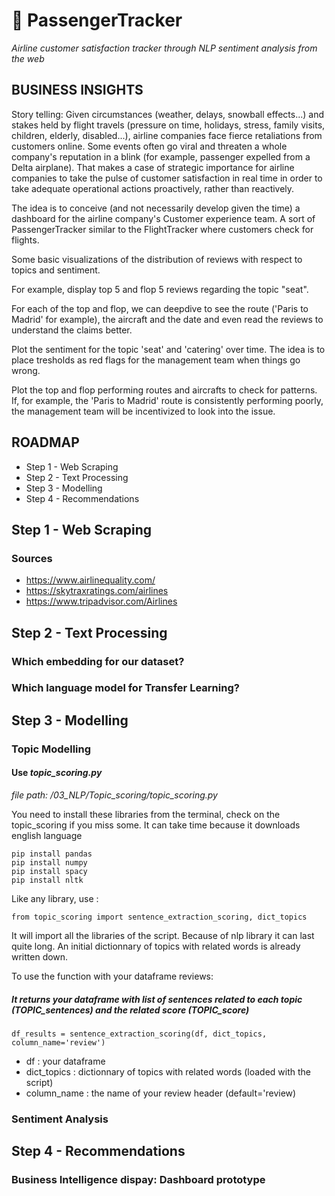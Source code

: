 
# 🚀 PassengerTracker
_Airline customer satisfaction tracker through NLP sentiment analysis from the web_

## BUSINESS INSIGHTS
  Story telling: Given circumstances (weather, delays, snowball effects...) and stakes held by flight travels (pressure on time, holidays, stress, family visits, children, elderly, disabled...), airline companies face fierce retaliations from customers online. Some events often go viral and threaten a whole company's reputation in a blink (for example, passenger expelled from a Delta airplane). That makes a case of strategic importance for airline companies to take the pulse of customer satisfaction in real time in order to take adequate operational actions proactively, rather than reactively.

  The idea is to conceive (and not necessarily develop given the time) a dashboard for the airline company's Customer experience team. A sort of PassengerTracker similar to the FlightTracker where customers check for flights.  

  Some basic visualizations of the distribution of reviews with respect to topics and sentiment.

  For example, display top 5 and flop 5 reviews regarding the topic "seat".

  For each of the top and flop, we can deepdive to see the route ('Paris to Madrid' for example), the aircraft and the date and even read the reviews to understand the claims better.

  Plot the sentiment for the topic 'seat' and 'catering' over time. The idea is to place tresholds as red flags for the management team when things go wrong.

  Plot the top and flop performing routes and aircrafts to check for patterns. If, for example, the 'Paris to Madrid' route is consistently performing poorly, the management team will be incentivized to look into the issue.

## ROADMAP
- Step 1 - Web Scraping
- Step 2 - Text Processing
- Step 3 - Modelling
- Step 4 - Recommendations

## Step 1 - Web Scraping
### Sources
- https://www.airlinequality.com/
- https://skytraxratings.com/airlines
- https://www.tripadvisor.com/Airlines

## Step 2 - Text Processing
### Which embedding for our dataset?
### Which language model for Transfer Learning?

## Step 3 - Modelling
### Topic Modelling

#### Use *topic_scoring.py*
*file path: /03_NLP/Topic_scoring/topic_scoring.py* 

You need to install these libraries from the terminal, check on the topic_scoring if you miss some.
It can take time because it downloads english language
```
pip install pandas
pip install numpy
pip install spacy
pip install nltk
```

Like any library, use :
````
from topic_scoring import sentence_extraction_scoring, dict_topics
````
It will import all the libraries of the script. Because of nlp library it can last quite long.
An initial dictionnary of topics with related words is already written down.

To use the function with your dataframe reviews:
##### It returns your dataframe with list of sentences related to each topic (TOPIC_sentences) and the related score (TOPIC_score)

`````
df_results = sentence_extraction_scoring(df, dict_topics, column_name='review')
`````
- df : your dataframe
- dict_topics : dictionnary of topics with related words (loaded with the script)
- column_name : the name of your review header (default='review)

### Sentiment Analysis

## Step 4 - Recommendations
### Business Intelligence dispay: Dashboard prototype




